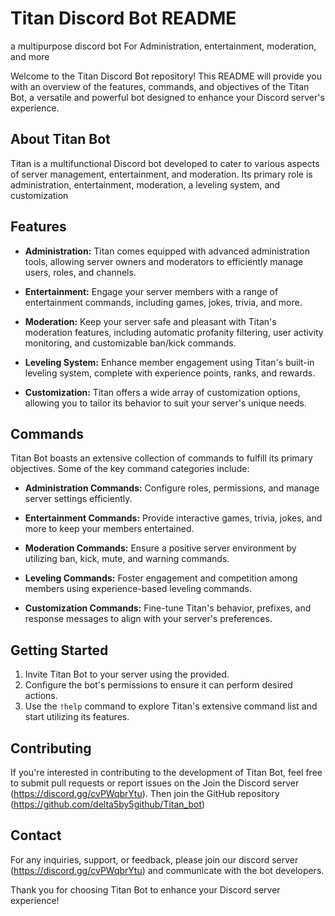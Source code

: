 # Titan Discord Bot README
a multipurpose discord bot  For Administration, entertainment, moderation, and more

Welcome to the Titan Discord Bot repository!
This README will provide you with an overview of the features, commands, and objectives of the Titan Bot, a versatile and powerful bot designed to enhance your Discord server's experience.

## About Titan Bot

Titan is a multifunctional Discord bot developed to cater to various aspects of server management, entertainment, and moderation. 
Its primary role is administration, entertainment, moderation, a leveling system, and customization

## Features

- **Administration:** Titan comes equipped with advanced administration tools, allowing server owners and moderators to efficiently manage users, roles, and channels.

- **Entertainment:** Engage your server members with a range of entertainment commands, including games, jokes, trivia, and more.

- **Moderation:** Keep your server safe and pleasant with Titan's moderation features, including automatic profanity filtering, user activity monitoring, and customizable ban/kick commands.

- **Leveling System:** Enhance member engagement using Titan's built-in leveling system, complete with experience points, ranks, and rewards.

- **Customization:** Titan offers a wide array of customization options, allowing you to tailor its behavior to suit your server's unique needs.

## Commands

Titan Bot boasts an extensive collection of commands to fulfill its primary objectives. Some of the key command categories include:

- **Administration Commands:** Configure roles, permissions, and manage server settings efficiently.

- **Entertainment Commands:** Provide interactive games, trivia, jokes, and more to keep your members entertained.

- **Moderation Commands:** Ensure a positive server environment by utilizing ban, kick, mute, and warning commands.

- **Leveling Commands:** Foster engagement and competition among members using experience-based leveling commands.

- **Customization Commands:** Fine-tune Titan's behavior, prefixes, and response messages to align with your server's preferences.

## Getting Started

1. Invite Titan Bot to your server using the provided.
2. Configure the bot's permissions to ensure it can perform desired actions.
3. Use the `!help` command to explore Titan's extensive command list and start utilizing its features.

## Contributing

If you're interested in contributing to the development of Titan Bot, feel free to submit pull requests or report issues on the Join the Discord server (https://discord.gg/cvPWqbrYtu). Then join the GitHub repository (https://github.com/delta5by5github/Titan_bot)

## Contact

For any inquiries, support, or feedback, please join our discord server (https://discord.gg/cvPWqbrYtu) and communicate with the bot developers.

Thank you for choosing Titan Bot to enhance your Discord server experience!
